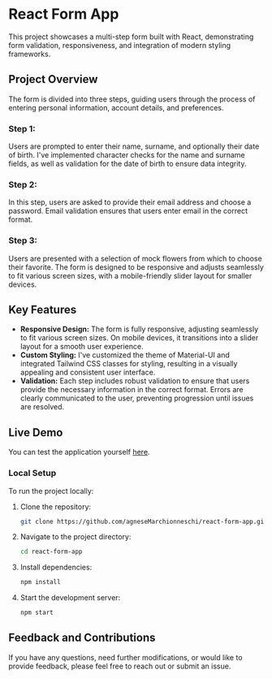 # React Form App
This project showcases a multi-step form built with React, demonstrating form validation, responsiveness, and integration of modern styling frameworks.

## Project Overview
The form is divided into three steps, guiding users through the process of entering personal information, account details, and preferences.

### Step 1:
Users are prompted to enter their name, surname, and optionally their date of birth. I've implemented character checks for the name and surname fields, as well as validation for the date of birth to ensure data integrity.

### Step 2:
In this step, users are asked to provide their email address and choose a password. Email validation ensures that users enter email in the correct format.

### Step 3:
Users are presented with a selection of mock flowers from which to choose their favorite.
The form is designed to be responsive and adjusts seamlessly to fit various screen sizes, with a mobile-friendly slider layout for smaller devices.

## Key Features
- **Responsive Design:** The form is fully responsive, adjusting seamlessly to fit various screen sizes. On mobile devices, it transitions into a slider layout for a smooth user experience.
- **Custom Styling:** I've customized the theme of Material-UI and integrated Tailwind CSS classes for styling, resulting in a visually appealing and consistent user interface.
- **Validation:** Each step includes robust validation to ensure that users provide the necessary information in the correct format. Errors are clearly communicated to the user, preventing progression until issues are resolved.

## Live Demo
You can test the application yourself [here](https://stackblitz.com/~/github.com/agneseMarchionneschi/react-form-app?file=package.json:L1).

### Local Setup
To run the project locally:

1. Clone the repository:
    ```bash
    git clone https://github.com/agneseMarchionneschi/react-form-app.git
    ```
2. Navigate to the project directory:
    ```bash
    cd react-form-app
    ```
3. Install dependencies:
    ```bash
    npm install
    ```
4. Start the development server:
    ```bash
    npm start
    ```

## Feedback and Contributions
If you have any questions, need further modifications, or would like to provide feedback, please feel free to reach out or submit an issue.
